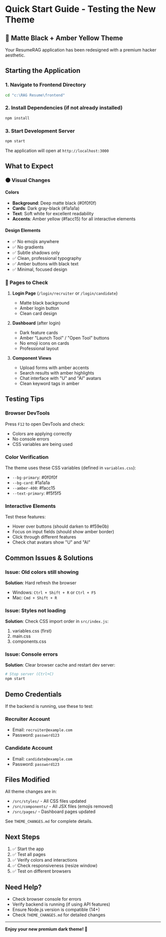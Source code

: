 # Quick Start Guide - Testing the New Theme

## 🎨 Matte Black + Amber Yellow Theme

Your ResumeRAG application has been redesigned with a premium hacker aesthetic.

## Starting the Application

### 1. Navigate to Frontend Directory
```bash
cd "c:\RAG Resume\frontend"
```

### 2. Install Dependencies (if not already installed)
```bash
npm install
```

### 3. Start Development Server
```bash
npm start
```

The application will open at `http://localhost:3000`

## What to Expect

### 🌑 Visual Changes

#### Colors
- **Background**: Deep matte black (#0f0f0f)
- **Cards**: Dark gray-black (#1a1a1a)
- **Text**: Soft white for excellent readability
- **Accents**: Amber yellow (#facc15) for all interactive elements

#### Design Elements
- ✅ No emojis anywhere
- ✅ No gradients
- ✅ Subtle shadows only
- ✅ Clean, professional typography
- ✅ Amber buttons with black text
- ✅ Minimal, focused design

### 📱 Pages to Check

1. **Login Page** (`/login/recruiter` or `/login/candidate`)
   - Matte black background
   - Amber login button
   - Clean card design

2. **Dashboard** (after login)
   - Dark feature cards
   - Amber "Launch Tool" / "Open Tool" buttons
   - No emoji icons on cards
   - Professional layout

3. **Component Views**
   - Upload forms with amber accents
   - Search results with amber highlights
   - Chat interface with "U" and "AI" avatars
   - Clean keyword tags in amber

## Testing Tips

### Browser DevTools
Press `F12` to open DevTools and check:
- Colors are applying correctly
- No console errors
- CSS variables are being used

### Color Verification
The theme uses these CSS variables (defined in `variables.css`):
- `--bg-primary`: #0f0f0f
- `--bg-card`: #1a1a1a
- `--amber-400`: #facc15
- `--text-primary`: #f5f5f5

### Interactive Elements
Test these features:
- Hover over buttons (should darken to #f59e0b)
- Focus on input fields (should show amber border)
- Click through different features
- Check chat avatars show "U" and "AI"

## Common Issues & Solutions

### Issue: Old colors still showing
**Solution**: Hard refresh the browser
- Windows: `Ctrl + Shift + R` or `Ctrl + F5`
- Mac: `Cmd + Shift + R`

### Issue: Styles not loading
**Solution**: Check CSS import order in `src/index.js`:
1. variables.css (first)
2. main.css
3. components.css

### Issue: Console errors
**Solution**: Clear browser cache and restart dev server:
```bash
# Stop server (Ctrl+C)
npm start
```

## Demo Credentials

If the backend is running, use these to test:

### Recruiter Account
- Email: `recruiter@example.com`
- Password: `password123`

### Candidate Account  
- Email: `candidate@example.com`
- Password: `password123`

## Files Modified

All theme changes are in:
- `/src/styles/` - All CSS files updated
- `/src/components/` - All JSX files (emojis removed)
- `/src/pages/` - Dashboard pages updated

See `THEME_CHANGES.md` for complete details.

## Next Steps

1. ✅ Start the app
2. ✅ Test all pages
3. ✅ Verify colors and interactions
4. ✅ Check responsiveness (resize window)
5. ✅ Test on different browsers

## Need Help?

- Check browser console for errors
- Verify backend is running (if using API features)
- Ensure Node.js version is compatible (14+)
- Check `THEME_CHANGES.md` for detailed changes

---

**Enjoy your new premium dark theme! 🚀**
